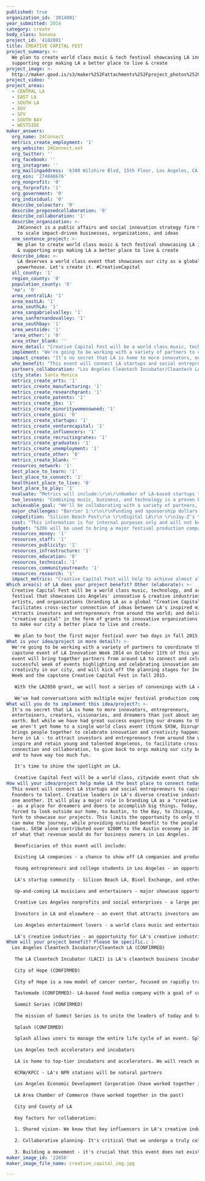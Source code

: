 ```yaml
---
published: true
organization_id: '2014001'
year_submitted: 2014
category: create
body_class: banana
project_id: '4102001'
title: CREATIVE CAPITAL FEST
project_summary: >-
  We plan to create world class music & tech festival showcasing LA innovation &
  supporting orgs making LA a better place to live & create
project_image: >-
  http://maker.good.is/s3/maker%252Fattachments%252Fproject_photos%252Fimages%252F22856%252Fdisplay%252Fcreative_capital_img.jpg=c570x385
project_video: ''
project_areas:
  - CENTRAL LA
  - EAST LA
  - SOUTH LA
  - SGV
  - SFV
  - SOUTH BAY
  - WESTSIDE
maker_answers:
  org_name: 24Connect
  metrics_create_employment: '1'
  org_website: 24Connect.net
  org_twitter: ''
  org_facebook: ''
  org_instagram: ''
  org_mailingaddress: '6380 Wilshire Blvd, 15th Floor, Los Angeles, CA 90048'
  org_ein: '274848676'
  org_nonprofit: '0'
  org_forprofit: '1'
  org_government: '0'
  org_individual: '0'
  describe_soloactor: '0'
  describe_proposedcollaboration: '0'
  describe_collaboration: '1'
  describe_organization: >-
    24Connect is a public affairs and social innovation strategy firm that works
    to scale impact-driven businesses, organizations, and ideas
  one_sentence_project: >-
    We plan to create world class music & tech festival showcasing LA innovation
    & supporting orgs making LA a better place to live & create
  describe_idea: >-
    LA deserves a world class event that showcases our city as a global creative
    powerhouse. Let's create it. #CreativeCapital
  all_county: '1'
  region_county: '0'
  population_county: '0'
  'no': '0'
  area_centralLA: '1'
  area_eastLA: '1'
  area_southLA: '1'
  area_sangabrielvalley: '1'
  area_sanfernandovalley: '1'
  area_southbay: '1'
  area_westside: '1'
  'area_other:': '0'
  area_other_blank: ''
  more_detail: "Creative Capital Fest will be a world class music, technology, and arts festival that showcases Los Angeles' innovative & creative industries, artists, and organizations (branding LA as a global \"Creative Capital\"); facilitates cross-sector connection of ideas between LA's inspired minds; attracts investors and entrepreneurs from around the world; and delivers \"creative capital\" in the form of grants to innovative organizations that work to make our city a better place to live and create.\r\n\r\nWe plan to host the first major festival over two days in fall 2015, with the core event in Grand Park in DTLA. The event will feature three stages of live entertainment & speakers, with interactive technology integrated into the lifeblood of the event."
  implement: "We're going to be working with a variety of partners to coordinate the capstone event of LA Innovation Week 2014 on October 11th of this year. That event will bring together partners from around LA to connect and celebrate a successful week of events highlighting and celebrating innovation and creativity in our city, and will kick off the planning stages for Innovation Week and the capstone Creative Capital Fest in fall 2015.\r\n\r\nWith the LA2050 grant, we will host a series of convenings with LA creative and civic leaders to refine our shared vision and develop a common agenda for the citywide event we'll host together, as well as create content for a citywide crowdfunding campaign alongside core partners to raise grassroots funds and build serious buzz behind our movement. We'll also use some of these initial funds to formalize a relationship with a major festival production company that will work with us throughout the planning process and help to bring in large sponsors that will make this event even more viable.\r\n\r\nWe've had conversations with multiple major festival production companies that have bought into our vision and will be invaluable partners as we aim to quickly scale up this event. We've quickly realized that this is an idea that sells itself, and with a major event production company as a partner and a large-scale, inclusive, and collaborative strategic planning process we know that this vision will scale quickly.\r\n"
  impact_create: "It's no secret that LA is home to more innovators, entrepreneurs, entertainers, creators, visionaries, and dreamers than just about any place on earth. But while we have had great success exporting our dreams to the world, we aren't yet home to a single world class event (think SXSW, Disrupt) that brings people together to celebrate innovation and creativity happening right here in LA - to attract investors and entrepreneurs from around the world, to inspire and retain young and talented Angelenos, to facilitate cross-sector connection and collaboration, to give back to orgs making our city better - and to have way too much fun.\r\n\r\nIt's time to shine the spotlight on LA.\r\n\r\nCreative Capital Fest will be a world class, citywide event that shows off LA as a global creative capital, facilitates greater collaboration between LA's creative industries, and attracts the best and brightest investors and entrepreneurs to our city. Angelenos are yearning for a world class showcase event - let's create it together."
  who_benefit: "This event will connect LA startups and social entrepreneurs to capital. Founders to talent. Creative leaders in LA's diverse creative industries to one another. It will play a major role in branding LA as a \"creative capital\" - as a place for dreamers and doers to accomplish big things. Today, we are forced to look outside our home, to Austin, to the Bay, to Chicago, or New York to showcase our projects. This limits the opportunity to only those who can make the journey, while providing outsized benefit to the people in those towns. SXSW alone contributed over $200M to the Austin economy in 2014. Think of what that revenue would do for business owners in Los Angeles.\r\n\r\nBeneficiaries of this event will include:\r\n\r\nExisting LA companies - a chance to show off LA companies and products to the world.\r\n\r\nYoung entrepreneurs and college students in Los Angeles - an opportunity to connect with, be inspired by, and identify employment opportunities with innovative companies, organizations, and thought leaders that are based right here in LA. \r\n\r\nLA's startup community - Silicon Beach LA, Bixel Exchange, and other organizations are already doing amazing work to build up and connect LA's startup community, and this event will represent a complementary opportunity.\r\n\r\nUp-and-coming LA musicians and entertainers - major showcase opportunity\r\n\r\nCreative Los Angeles nonprofits and social enterprises - a large percentage of revenue from the event will be allocated in the form of Creative Capital Grants to organizations making our city a better place to live and create, and the festival will be a fantastic showcase opportunity for LA's creative do-gooders.\r\n\r\nInvestors in LA and elsewhere - an event that attracts investors and consumers to LA, and an opportunity for investors to connect with startups and companies in Los Angeles\r\n\r\nLos Angeles entertainment lovers - a world class music and entertainment event\r\n\r\nLA's creative industries - an opportunity for LA's creative industries to connect with one another and facilitate cross-sector collaboration."
  partners_collaboration: "Los Angeles Cleantech Incubator/Cleantech LA (CONFIRMED) \r\n\r\nThe LA Cleantech Incubator (LACI) is LA's cleantech business incubator. An official California iHub, Cleantech LA brings together business, government, and academia to grow the cleantech sector in Los Angeles.\r\n\r\nCity of Hope (CONFIRMED) \r\n\r\nCity of Hope is a new model of cancer center, focused on rapidly transforming scientific discoveries into better treatments and better prevention strategies for life-threatening diseases. Its Industry Group consists of over 100 music and entertainment executives who dedicate their time to raise money in creative ways for City of Hope.\r\n\r\nTastemade (CONFIRMED)- LA-based food media company with a goal of connecting the world through food.\r\n\r\nSummit Series (CONFIRMED) \r\n\r\nThe mission of Summit Series is to unite the leaders of today and tomorrow through environments and events designed to catalyze positive personal and collective growth.\r\n\r\nSplash (CONFIRMED)\r\n\r\nSplash allows users to manage the entire life cycle of an event. Splash is used by Spotify for all of their events and will be helping with ours.\r\n\r\nLos Angeles tech accelerators and incubators\r\n\r\nLA is home to top-tier incubators and accelerators. We will reach out to each one to ensure they have the opportunity to present their best companies and technologies to investors, consumers & media.\r\n\r\nKCRW/KPCC - LA's NPR stations will be natural partners\r\n\r\nLos Angeles Economic Development Corporation (have worked together in the past, collaborating on Innovation Week)\r\n\r\nLA Area Chamber of Commerce (have worked together in the past)\r\n\r\nCity and County of LA\r\n\r\nKey factors for collaboration:\r\n\r\n1. Shared vision- We know that key influencers in LA's creative industries will rally around the vision for a mutually beneficial, citywide showcase event and will want to play a role.\r\n\r\n2. Collaborative planning- It's critical that we undergo a truly collaborative and inclusive strategic planning process, establishing clear communication channels agreed upon roles and responsibilities\r\n\r\n3. Building a movement - it's crucial that this event does not exist in isolation, but is an integrated into the larger movement to showcase LA as a global hub of creativity\r\n"
  city_state: Santa Monica
  metrics_create_arts: '1'
  metrics_create_manufacturing: '1'
  metrics_create_researchgrant: '1'
  metrics_create_patents: '1'
  metrics_create_jbs: '1'
  metrics_create_minoritywomenowned: '1'
  metrics_create_gini: '0'
  metrics_create_startups: '1'
  metrics_create_venturecapital: '1'
  metrics_create_influencers: '1'
  metrics_create_recruitingrates: '1'
  metrics_create_graduates: '1'
  metrics_create_unemployment: '1'
  metrics_create_other: '0'
  metrics_create_blank: ''
  resources_network: '1'
  best_place_to_learn: '1'
  best_place_to_connect: '1'
  healthiest_place_to_live: '0'
  best_place_to_play: '1'
  evaluate: "Metrics will include:\r\n\r\nNumber of LA-based startups that receive investment as a result of the event\r\n\r\nNumber of quality Jobs and volunteer opportunities created for young Angelenos,\r\n\r\nFunds and resources directly allocated to LA-based impact-oriented organizations as a direct result of the festival\r\n\r\nNumber of foreign nationals (especially investors) attending the festival \r\n\r\nNational and international media hits highlighting Los Angeles as a mecca for innovation and creativity."
  two_lessons: "Combining music, business, and technology is a proven breeding ground for innovation and a proven stimulator of economic activity. SXSW boasts 72,000 participants and is a showcase destination for countless Los Angeles-based innovators,  creators, and dreamers. Our goal as a city should be to give those Los Angeles' creators a major showcase event right here at home.\r\n\r\nLiving and working in LA has awarded us the privilege to be surrounded by inspired, brilliant, and capable leaders working in diverse creative sectors,  but our experience is that those sectors are largely siloed off from one another and don't collaborate on a deep enough level. We plan to create an event that facilitates the building of connections between LA's creative industries."
  achievable_goal: "We'll be collaborating with a variety of partners, including LA2050, to pull together the capstone event of Innovation Week 2014 on October 11th. This event will be a hugely scaled-down version of the eventual Creative Capital Fest, but will provide an opportunity to deliver an entertaining networking event for our Innovation Week partners that will lay the groundwork for a scaled up Innovation Week and Creative Capital Fest in 2015.\r\n\r\nWe have had conversations with multiple major festival production companies that have bought into our vision and will be invaluable partners as we aim to quickly scale up this event. We've quickly realized that this is an idea that sells itself, and with a major event production company as a partner we know that we can handle the on the ground logistics to scale this vision quickly."
  major_challenges: "Barrier 1:\r\n\r\nFunding and sponsorship dollars - an event of the scale we plan to build requires major capital on the front end. We're supremely confident that we'll be able to sell major sponsors on this vision, especially with the initial boost that an LA2050 grant would provide. We have already had a number of very promising conversations with potential large sponsors, and we would leverage the LA2050 grant to bring in additional sponsorship dollars that will help make this event a reality\r\n\r\nBarrier 2:\r\n\r\nGetting full buy-in from LA's creative industries -  It's crucial that this event becomes an integral part of the larger movement to showcase and brand Los Angeles, and that we integrate leaders from LA's creative industries as partners right from the start. We're confident that our vision for Los Angeles is right in line with the various businesses, organizations, and individuals on the front lines of selling LA as a \"creative capital.\""
  competition: "Silicon Beach Fest\r\n \r\nDigital LA\r\n \r\nJay-Z's \"Made in America\" Music Festival in Grand Park\r\n \r\nLA Cleantech Incubator's GloSho.\r\n \r\nLA Area Chamber of Commerce, Bixel Exchange\r\n \r\nLA Movie Fest\r\n \r\nFYF Fest\r\n \r\nThere are a variety of organizations that put on events that could in some ways be perceived as competitive with our event, but we plan to develop deep partnerships with organizations in Los Angeles that area already doing great work to connect and showcase Los Angeles innovators. This event will create a platform that will add value to the work of innovation-oriented organizations n Los Angeles."
  cost: "This information is for internal purposes only and will not be publicly displayed.\r\n\r\nWe believe that the costs of producing this event will cost in the range of $750k - $1.25 million, depending on how ambitious we want to go with the initial 2015 festival.  In either case, we're confident that we'll be able to at least break even in year one via ticket sales and sponsorships. \r\n\r\nThe $100,000 will be a gigantic boost, and we will be able to leverage that initial infusion of money to attract major sponsors and headliner entertainment for our 2015 event."
  budget: "$20k will be used to bring a major festival production company (likely C3) as a partner and to conduct an initial financial assessment for the scaled-up festival. We'll work with that partner to set up meetings with potential major sponsors and musical headliners.\r\n\r\n$15k will be utilized to fund a series of convenings throughout Los Angeles with creative industry and civic leaders to lay out a shared vision for the Creative Capital Fest\r\n\r\n$15k will be delivered to our partners at Innovation Week to help fund staffing for a massively scaled up week of innovation-focused events and activities in 2015 in the lead-up to the Creative Capital Fest.\r\n\r\n$15k will be used to develop a compelling crowdfunding campaign, with a shareable call-to-action video featuring notable Los Angeles musicians, artists, politicians, and creative industry leaders. We believe that we could potentially raise the majority of the money needed to host this festival via a major leveraged crowdfunding effort.\r\n\r\n$5k will be spent on creating comprehensive branding and promotional elements for the festival at an extremely cut rate\r\n\r\n$15k will be utilized as a down payment to lock down a top-notch headlining LA artist, which we will be able to leverage as we go out to attract an elite group of LA-based entertainers and speakers.\r\n\r\n$15k will be kept as reserve for additional expenses (e.g. travel) associated with early stage activities to build this event.\r\n"
  resources_money: '1'
  resources_staff: '1'
  resources_publicity: '1'
  resources_infrastructure: '1'
  resources_education: '0'
  resources_technical: '1'
  resources_communityoutreach: '1'
  resources_research: '1'
  impact_metrics: "Creative Capital Fest will help to achieve almost all of the LA2050 \"Create\" Metrics by attracting creative leaders to Los Angeles, showcasing LA's creative industries, connecting entrepreneurs and startups with investors and resources, and  inspiring and connecting LA-based students with opportunities in LA's creative industries.\r\n\r\nSocial impact will be at the core of this festival, and we will work hand in hand with organizations and social innovators working to create opportunities for the formerly incarcerated and other underprivileged constituencies in Los Angeles. As the most diverse city on the planet, it's crucial that this is also an event that showcases and supports minorities and women that are looking to achieve their dreams in LA. We will look to partner with creative impact-oriented organizations that are looking to create engaging experiences for festival attendees, and deliver funds to innovative organizations and social entrepreneurs via Creative Capital Grants. "
Which area(s) of LA does your project benefit? Other (elaborate): >-
  Creative Capital Fest will be a world class music, technology, and arts
  festival that showcases Los Angeles' innovative & creative industries,
  artists, and organizations (branding LA as a global "Creative Capital");
  facilitates cross-sector connection of ideas between LA's inspired minds;
  attracts investors and entrepreneurs from around the world; and delivers
  "creative capital" in the form of grants to innovative organizations that work
  to make our city a better place to live and create.
   
   We plan to host the first major festival over two days in fall 2015, with the core event in Grand Park in DTLA. The event will feature three stages of live entertainment & speakers, with interactive technology integrated into the lifeblood of the event.
What is your idea/project in more detail?: >-
  We're going to be working with a variety of partners to coordinate the
  capstone event of LA Innovation Week 2014 on October 11th of this year. That
  event will bring together partners from around LA to connect and celebrate a
  successful week of events highlighting and celebrating innovation and
  creativity in our city, and will kick off the planning stages for Innovation
  Week and the capstone Creative Capital Fest in fall 2015.
   
   With the LA2050 grant, we will host a series of convenings with LA creative and civic leaders to refine our shared vision and develop a common agenda for the citywide event we'll host together, as well as create content for a citywide crowdfunding campaign alongside core partners to raise grassroots funds and build serious buzz behind our movement. We'll also use some of these initial funds to formalize a relationship with a major festival production company that will work with us throughout the planning process and help to bring in large sponsors that will make this event even more viable.
   
   We've had conversations with multiple major festival production companies that have bought into our vision and will be invaluable partners as we aim to quickly scale up this event. We've quickly realized that this is an idea that sells itself, and with a major event production company as a partner and a large-scale, inclusive, and collaborative strategic planning process we know that this vision will scale quickly.
What will you do to implement this idea/project?: >-
  It's no secret that LA is home to more innovators, entrepreneurs,
  entertainers, creators, visionaries, and dreamers than just about any place on
  earth. But while we have had great success exporting our dreams to the world,
  we aren't yet home to a single world class event (think SXSW, Disrupt) that
  brings people together to celebrate innovation and creativity happening right
  here in LA - to attract investors and entrepreneurs from around the world, to
  inspire and retain young and talented Angelenos, to facilitate cross-sector
  connection and collaboration, to give back to orgs making our city better -
  and to have way too much fun.
   
   It's time to shine the spotlight on LA.
   
   Creative Capital Fest will be a world class, citywide event that shows off LA as a global creative capital, facilitates greater collaboration between LA's creative industries, and attracts the best and brightest investors and entrepreneurs to our city. Angelenos are yearning for a world class showcase event - let's create it together.
How will your idea/project help make LA the best place to connect today? In LA2050?: >-
  This event will connect LA startups and social entrepreneurs to capital.
  Founders to talent. Creative leaders in LA's diverse creative industries to
  one another. It will play a major role in branding LA as a "creative capital"
  - as a place for dreamers and doers to accomplish big things. Today, we are
  forced to look outside our home, to Austin, to the Bay, to Chicago, or New
  York to showcase our projects. This limits the opportunity to only those who
  can make the journey, while providing outsized benefit to the people in those
  towns. SXSW alone contributed over $200M to the Austin economy in 2014. Think
  of what that revenue would do for business owners in Los Angeles.
   
   Beneficiaries of this event will include:
   
   Existing LA companies - a chance to show off LA companies and products to the world.
   
   Young entrepreneurs and college students in Los Angeles - an opportunity to connect with, be inspired by, and identify employment opportunities with innovative companies, organizations, and thought leaders that are based right here in LA. 
   
   LA's startup community - Silicon Beach LA, Bixel Exchange, and other organizations are already doing amazing work to build up and connect LA's startup community, and this event will represent a complementary opportunity.
   
   Up-and-coming LA musicians and entertainers - major showcase opportunity
   
   Creative Los Angeles nonprofits and social enterprises - a large percentage of revenue from the event will be allocated in the form of Creative Capital Grants to organizations making our city a better place to live and create, and the festival will be a fantastic showcase opportunity for LA's creative do-gooders.
   
   Investors in LA and elsewhere - an event that attracts investors and consumers to LA, and an opportunity for investors to connect with startups and companies in Los Angeles
   
   Los Angeles entertainment lovers - a world class music and entertainment event
   
   LA's creative industries - an opportunity for LA's creative industries to connect with one another and facilitate cross-sector collaboration.
Whom will your project benefit? Please be specific.: |-
  Los Angeles Cleantech Incubator/Cleantech LA (CONFIRMED) 
   
   The LA Cleantech Incubator (LACI) is LA's cleantech business incubator. An official California iHub, Cleantech LA brings together business, government, and academia to grow the cleantech sector in Los Angeles.
   
   City of Hope (CONFIRMED) 
   
   City of Hope is a new model of cancer center, focused on rapidly transforming scientific discoveries into better treatments and better prevention strategies for life-threatening diseases. Its Industry Group consists of over 100 music and entertainment executives who dedicate their time to raise money in creative ways for City of Hope.
   
   Tastemade (CONFIRMED)- LA-based food media company with a goal of connecting the world through food.
   
   Summit Series (CONFIRMED) 
   
   The mission of Summit Series is to unite the leaders of today and tomorrow through environments and events designed to catalyze positive personal and collective growth.
   
   Splash (CONFIRMED)
   
   Splash allows users to manage the entire life cycle of an event. Splash is used by Spotify for all of their events and will be helping with ours.
   
   Los Angeles tech accelerators and incubators
   
   LA is home to top-tier incubators and accelerators. We will reach out to each one to ensure they have the opportunity to present their best companies and technologies to investors, consumers & media.
   
   KCRW/KPCC - LA's NPR stations will be natural partners
   
   Los Angeles Economic Development Corporation (have worked together in the past, collaborating on Innovation Week)
   
   LA Area Chamber of Commerce (have worked together in the past)
   
   City and County of LA
   
   Key factors for collaboration:
   
   1. Shared vision- We know that key influencers in LA's creative industries will rally around the vision for a mutually beneficial, citywide showcase event and will want to play a role.
   
   2. Collaborative planning- It's critical that we undergo a truly collaborative and inclusive strategic planning process, establishing clear communication channels agreed upon roles and responsibilities
   
   3. Building a movement - it's crucial that this event does not exist in isolation, but is an integrated into the larger movement to showcase LA as a global hub of creativity
maker_image_id: '22856'
maker_image_file_name: creative_capital_img.jpg

---
```


